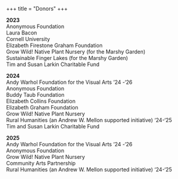 +++
title = "Donors"
+++

**2023**  
Anonymous Foundation  
Laura Bacon  
Cornell University  
Elizabeth Firestone Graham Foundation  
Grow Wild! Native Plant Nursery (for the Marshy Garden)  
Sustainable Finger Lakes (for the Marshy Garden)  
Tim and Susan Larkin Charitable Fund  

**2024**  
Andy Warhol Foundation for the Visual Arts ’24 -‘26  
Anonymous Foundation  
Buddy Taub Foundation  
Elizabeth Collins Foundation  
Elizabeth Graham Foundation  
Grow Wild! Native Plant Nursery  
Rural Humanities (an Andrew W. Mellon supported initiative) ‘24-‘25  
Tim and Susan Larkin Charitable Fund  

**2025**  
Andy Warhol Foundation for the Visual Arts ’24 -‘26  
Anonymous Foundation  
Grow Wild! Native Plant Nursery  
Community Arts Partnership  
Rural Humanities (an Andrew W. Mellon supported initiative) ‘24-‘25 